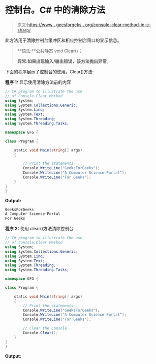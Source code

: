# 控制台。C# 中的清除方法

> 原文:[https://www . geesforgeks . org/console-clear-method-in-c-sharp/](https://www.geeksforgeeks.org/console-clear-method-in-c-sharp/)

此方法用于清除控制台缓冲区和相应控制台窗口的显示信息。

> **语法:**公共静态 void Clear()；
> 
> **异常:**如果出现输入/输出错误，该方法抛出**异常**。

下面的程序展示了控制台的使用。Clear()方法:

**程序 1:** 显示使用清除方法前的内容

```cs
// C# program to illustrate the use
// of Console.Clear Method 
using System;
using System.Collections.Generic;
using System.Linq;
using System.Text;
using System.Threading;
using System.Threading.Tasks;

namespace GFG {

class Program {

    static void Main(string[] args)
    {

        // Print the statements
        Console.WriteLine("GeeksForGeeks");
        Console.WriteLine("A Computer Science Portal");
        Console.WriteLine("For Geeks");
    }
}
}
```

**Output:**

```cs
GeeksForGeeks
A Computer Science Portal
For Geeks

```

**程序 2:** 使用 clear()方法清除控制台

```cs
// C# program to illustrate the use
// of Console.Clear Method 
using System;
using System.Collections.Generic;
using System.Linq;
using System.Text;
using System.Threading;
using System.Threading.Tasks;

namespace GFG {

class Program {

    static void Main(string[] args)
    {
        // Print the statements
        Console.WriteLine("GeeksForGeeks");
        Console.WriteLine("A Computer Science Portal");
        Console.WriteLine("For Geeks");

        // Clear the Console
        Console.Clear();
    }
}
}
```

**Output:**